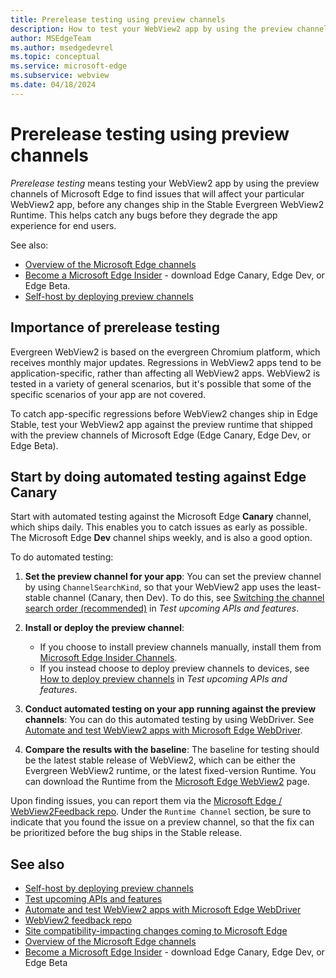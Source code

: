 ```yaml
---
title: Prerelease testing using preview channels
description: How to test your WebView2 app by using the preview channels of Microsoft Edge (Edge Canary, Edge Dev, or Edge Beta) to find issues that will affect your particular WebView2 app, before WebView2 changes reach  the Evergreen WebView2 Runtime.
author: MSEdgeTeam
ms.author: msedgedevrel
ms.topic: conceptual
ms.service: microsoft-edge
ms.subservice: webview
ms.date: 04/18/2024
---
```

# Prerelease testing using preview channels

_Prerelease testing_ means testing your WebView2 app by using the preview channels of Microsoft Edge to find issues that will affect your particular WebView2 app, before any changes ship in the Stable Evergreen WebView2 Runtime.  This helps catch any bugs before they degrade the app experience for end users.

See also:
* [Overview of the Microsoft Edge channels](/deployedge/microsoft-edge-channels)
* [Become a Microsoft Edge Insider](https://www.microsoft.com/edge/download/insider) - download Edge Canary, Edge Dev, or Edge Beta.
* [Self-host by deploying preview channels](./self-hosting.md)


<!-- ====================================================================== -->
## Importance of prerelease testing

Evergreen WebView2 is based on the evergreen Chromium platform, which receives monthly major updates.  Regressions in WebView2 apps tend to be application-specific, rather than affecting all WebView2 apps.  WebView2 is tested in a variety of general scenarios, but it's possible that some of the specific scenarios of your app are not covered.

To catch app-specific regressions before WebView2 changes ship in Edge Stable, test your WebView2 app against the preview runtime that shipped with the preview channels of Microsoft Edge (Edge Canary, Edge Dev, or Edge Beta).


<!-- ====================================================================== -->
## Start by doing automated testing against Edge Canary

Start with automated testing against the Microsoft Edge **Canary** channel, which ships daily.  This enables you to catch issues as early as possible.  The Microsoft Edge **Dev** channel ships weekly, and is also a good option.

To do automated testing:

1. **Set the preview channel for your app**:  <!-- 2 trailing spaces = linebreak -->
You can set the preview channel by using `ChannelSearchKind`, so that your WebView2 app uses the least-stable channel (Canary, then Dev).  To do this, see [Switching the channel search order (recommended)](./set-preview-channel.md#switching-the-channel-search-order-recommended) in _Test upcoming APIs and features_.

1. **Install or deploy the preview channel**:  <!-- 2 trailing spaces = linebreak -->
   * If you choose to install preview channels manually, install them from [Microsoft Edge Insider Channels](https://www.microsoft.com/edge/download/insider).
   * If you instead choose to deploy preview channels to devices, see [How to deploy preview channels](./set-preview-channel.md#how-to-deploy-preview-channels) in _Test upcoming APIs and features_.

1. **Conduct automated testing on your app running against the preview channels**:  <!-- 2 trailing spaces = linebreak -->
You can do this automated testing by using WebDriver.  See [Automate and test WebView2 apps with Microsoft Edge WebDriver](./webdriver.md).

1. **Compare the results with the baseline**:  <!-- 2 trailing spaces = linebreak -->
The baseline for testing should be the latest stable release of WebView2, which can be either the Evergreen WebView2 runtime, or the latest fixed-version Runtime.  You can download the Runtime from the [Microsoft Edge WebView2](https://developer.microsoft.com/microsoft-edge/webview2/) page.

Upon finding issues, you can report them via the [Microsoft Edge / WebView2Feedback repo](https://github.com/MicrosoftEdge/WebView2Feedback).  Under the `Runtime Channel` section, be sure to indicate that you found the issue on a preview channel, so that the fix can be prioritized before the bug ships in the Stable release.


<!-- ====================================================================== -->
## See also

* [Self-host by deploying preview channels](./self-hosting.md)
* [Test upcoming APIs and features](./set-preview-channel.md)
* [Automate and test WebView2 apps with Microsoft Edge WebDriver](/microsoft-edge/webdriver)
* [WebView2 feedback repo](https://github.com/MicrosoftEdge/WebView2Feedback)
* [Site compatibility-impacting changes coming to Microsoft Edge](/microsoft-edge/web-platform/site-impacting-changes)
* [Overview of the Microsoft Edge channels](/deployedge/microsoft-edge-channels)
* [Become a Microsoft Edge Insider](https://www.microsoft.com/edge/download/insider) - download Edge Canary, Edge Dev, or Edge Beta
